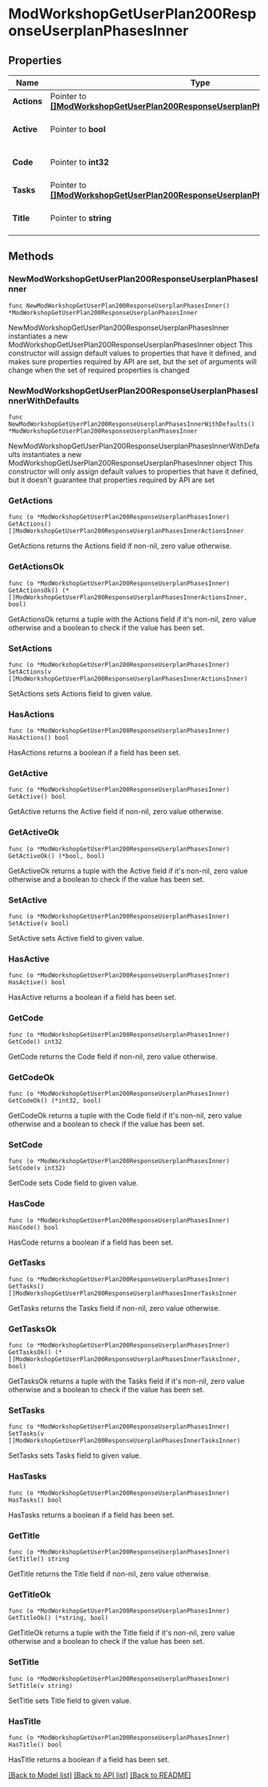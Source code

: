 # ModWorkshopGetUserPlan200ResponseUserplanPhasesInner

## Properties

Name | Type | Description | Notes
------------ | ------------- | ------------- | -------------
**Actions** | Pointer to [**[]ModWorkshopGetUserPlan200ResponseUserplanPhasesInnerActionsInner**](ModWorkshopGetUserPlan200ResponseUserplanPhasesInnerActionsInner.md) |  | [optional] 
**Active** | Pointer to **bool** | Whether is the active task. | [optional] [default to null]
**Code** | Pointer to **int32** | Phase code. | [optional] [default to null]
**Tasks** | Pointer to [**[]ModWorkshopGetUserPlan200ResponseUserplanPhasesInnerTasksInner**](ModWorkshopGetUserPlan200ResponseUserplanPhasesInnerTasksInner.md) |  | [optional] 
**Title** | Pointer to **string** | Phase title. | [optional] [default to "null"]

## Methods

### NewModWorkshopGetUserPlan200ResponseUserplanPhasesInner

`func NewModWorkshopGetUserPlan200ResponseUserplanPhasesInner() *ModWorkshopGetUserPlan200ResponseUserplanPhasesInner`

NewModWorkshopGetUserPlan200ResponseUserplanPhasesInner instantiates a new ModWorkshopGetUserPlan200ResponseUserplanPhasesInner object
This constructor will assign default values to properties that have it defined,
and makes sure properties required by API are set, but the set of arguments
will change when the set of required properties is changed

### NewModWorkshopGetUserPlan200ResponseUserplanPhasesInnerWithDefaults

`func NewModWorkshopGetUserPlan200ResponseUserplanPhasesInnerWithDefaults() *ModWorkshopGetUserPlan200ResponseUserplanPhasesInner`

NewModWorkshopGetUserPlan200ResponseUserplanPhasesInnerWithDefaults instantiates a new ModWorkshopGetUserPlan200ResponseUserplanPhasesInner object
This constructor will only assign default values to properties that have it defined,
but it doesn't guarantee that properties required by API are set

### GetActions

`func (o *ModWorkshopGetUserPlan200ResponseUserplanPhasesInner) GetActions() []ModWorkshopGetUserPlan200ResponseUserplanPhasesInnerActionsInner`

GetActions returns the Actions field if non-nil, zero value otherwise.

### GetActionsOk

`func (o *ModWorkshopGetUserPlan200ResponseUserplanPhasesInner) GetActionsOk() (*[]ModWorkshopGetUserPlan200ResponseUserplanPhasesInnerActionsInner, bool)`

GetActionsOk returns a tuple with the Actions field if it's non-nil, zero value otherwise
and a boolean to check if the value has been set.

### SetActions

`func (o *ModWorkshopGetUserPlan200ResponseUserplanPhasesInner) SetActions(v []ModWorkshopGetUserPlan200ResponseUserplanPhasesInnerActionsInner)`

SetActions sets Actions field to given value.

### HasActions

`func (o *ModWorkshopGetUserPlan200ResponseUserplanPhasesInner) HasActions() bool`

HasActions returns a boolean if a field has been set.

### GetActive

`func (o *ModWorkshopGetUserPlan200ResponseUserplanPhasesInner) GetActive() bool`

GetActive returns the Active field if non-nil, zero value otherwise.

### GetActiveOk

`func (o *ModWorkshopGetUserPlan200ResponseUserplanPhasesInner) GetActiveOk() (*bool, bool)`

GetActiveOk returns a tuple with the Active field if it's non-nil, zero value otherwise
and a boolean to check if the value has been set.

### SetActive

`func (o *ModWorkshopGetUserPlan200ResponseUserplanPhasesInner) SetActive(v bool)`

SetActive sets Active field to given value.

### HasActive

`func (o *ModWorkshopGetUserPlan200ResponseUserplanPhasesInner) HasActive() bool`

HasActive returns a boolean if a field has been set.

### GetCode

`func (o *ModWorkshopGetUserPlan200ResponseUserplanPhasesInner) GetCode() int32`

GetCode returns the Code field if non-nil, zero value otherwise.

### GetCodeOk

`func (o *ModWorkshopGetUserPlan200ResponseUserplanPhasesInner) GetCodeOk() (*int32, bool)`

GetCodeOk returns a tuple with the Code field if it's non-nil, zero value otherwise
and a boolean to check if the value has been set.

### SetCode

`func (o *ModWorkshopGetUserPlan200ResponseUserplanPhasesInner) SetCode(v int32)`

SetCode sets Code field to given value.

### HasCode

`func (o *ModWorkshopGetUserPlan200ResponseUserplanPhasesInner) HasCode() bool`

HasCode returns a boolean if a field has been set.

### GetTasks

`func (o *ModWorkshopGetUserPlan200ResponseUserplanPhasesInner) GetTasks() []ModWorkshopGetUserPlan200ResponseUserplanPhasesInnerTasksInner`

GetTasks returns the Tasks field if non-nil, zero value otherwise.

### GetTasksOk

`func (o *ModWorkshopGetUserPlan200ResponseUserplanPhasesInner) GetTasksOk() (*[]ModWorkshopGetUserPlan200ResponseUserplanPhasesInnerTasksInner, bool)`

GetTasksOk returns a tuple with the Tasks field if it's non-nil, zero value otherwise
and a boolean to check if the value has been set.

### SetTasks

`func (o *ModWorkshopGetUserPlan200ResponseUserplanPhasesInner) SetTasks(v []ModWorkshopGetUserPlan200ResponseUserplanPhasesInnerTasksInner)`

SetTasks sets Tasks field to given value.

### HasTasks

`func (o *ModWorkshopGetUserPlan200ResponseUserplanPhasesInner) HasTasks() bool`

HasTasks returns a boolean if a field has been set.

### GetTitle

`func (o *ModWorkshopGetUserPlan200ResponseUserplanPhasesInner) GetTitle() string`

GetTitle returns the Title field if non-nil, zero value otherwise.

### GetTitleOk

`func (o *ModWorkshopGetUserPlan200ResponseUserplanPhasesInner) GetTitleOk() (*string, bool)`

GetTitleOk returns a tuple with the Title field if it's non-nil, zero value otherwise
and a boolean to check if the value has been set.

### SetTitle

`func (o *ModWorkshopGetUserPlan200ResponseUserplanPhasesInner) SetTitle(v string)`

SetTitle sets Title field to given value.

### HasTitle

`func (o *ModWorkshopGetUserPlan200ResponseUserplanPhasesInner) HasTitle() bool`

HasTitle returns a boolean if a field has been set.


[[Back to Model list]](../README.md#documentation-for-models) [[Back to API list]](../README.md#documentation-for-api-endpoints) [[Back to README]](../README.md)


